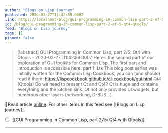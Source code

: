 ```yaml
---
author: "Blogs on Lisp journey"
published: 2020-03-27T11:42:59.000Z
link: https://localhost/blog/gui-programming-in-common-lisp-part-2-of-5-qt4-qtools/
id: /blog/gui-programming-in-common-lisp-part-2-of-5-qt4-qtools/
feed: "Blogs on Lisp journey"
tags: []
pinned: false
---
```

> [!abstract] GUI Programming in Common Lisp, part 2/5: Qt4 with Qtools - 2020-03-27T11:42:59.000Z
> Here’s the second part of our exploration of GUI toolkits for Common Lisp. The first part and introduction is accessible here: part 1: Ltk This blog post series was initially written for the Common Lisp Cookbook, you can (and should) read it there: https://lispcookbook.github.io/cl-cookbook/gui.html Qt4 (Qtools) Do we need to present Qt and Qt4? Qt is huge and contains everything and the kitchen sink. Qt not only provides UI widgets, but numerous other layers (networking, D-BUS…).

🔗Read article [online](https://localhost/blog/gui-programming-in-common-lisp-part-2-of-5-qt4-qtools/). For other items in this feed see [[Blogs on Lisp journey]].

- [ ] [[GUI Programming in Common Lisp, part 2╱5꞉ Qt4 with Qtools]]
- - -

